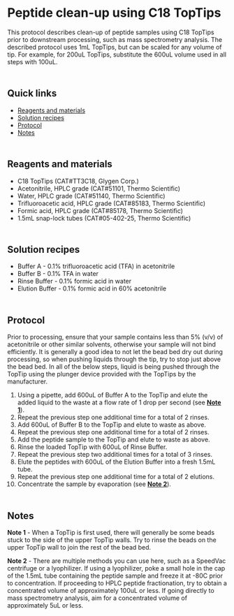 # Peptide clean-up using C18 TopTips <!-- omit in toc -->

This protocol describes clean-up of peptide samples using C18 TopTips prior to downstream processing, such as mass spectrometry analysis. The described protocol uses 1mL TopTips, but can be scaled for any volume of tip. For example, for 200uL TopTips, substitute the 600uL volume used in all steps with 100uL.

<hr style="height:6pt; visibility:hidden;" />

## Quick links <!-- omit in toc -->

- [Reagents and materials](#reagents-and-materials)
- [Solution recipes](#solution-recipes)
- [Protocol](#protocol)
- [Notes](#notes)

<hr style="height:6pt; visibility:hidden;" />

## Reagents and materials

- C18 TopTips (CAT#TT3C18, Glygen Corp.)
- Acetonitrile, HPLC grade (CAT#51101, Thermo Scientific)
- Water, HPLC grade (CAT#51140, Thermo Scientific)
- Trifluoroacetic acid, HPLC grade (CAT#85183, Thermo Scientific)
- Formic acid, HPLC grade (CAT#85178, Thermo Scientific)
- 1.5mL snap-lock tubes (CAT#05-402-25, Thermo Scientific)

<hr style="height:6pt; visibility:hidden;" />

## Solution recipes

- Buffer A - 0.1% trifluoroacetic acid (TFA) in acetonitrile
- Buffer B - 0.1% TFA in water
- Rinse Buffer - 0.1% formic acid in water
- Elution Buffer - 0.1% formic acid in 60% acetonitrile

<hr style="height:6pt; visibility:hidden;" />

## Protocol

Prior to processing, ensure that your sample contains less than 5% (v/v) of acetonitrile or other similar solvents, otherwise your sample will not bind efficiently. It is generally a good idea to not let the bead bed dry out during processing, so when pushing liquids through the tip, try to stop just above the bead bed. In all of the below steps, liquid is being pushed through the TopTip using the plunger device provided with the TopTips by the manufacturer.

1. Using a pipette, add 600uL of Buffer A to the TopTip and elute the added liquid to the waste at a flow rate of 1 drop per second (see [**Note 1**](#note1)).
2. Repeat the previous step one additional time for a total of 2 rinses.
3. Add 600uL of Buffer B to the TopTip and elute to waste as above.
4. Repeat the previous step one additional time for a total of 2 rinses.
5. Add the peptide sample to the TopTip and elute to waste as above.
6. Rinse the loaded TopTip with 600uL of Rinse Buffer.
7. Repeat the previous step two additional times for a total of 3 rinses.
8. Elute the peptides with 600uL of the Elution Buffer into a fresh 1.5mL tube.
9. Repeat the previous step one additional time for a total of 2 elutions.
10. Concentrate the sample by evaporation (see [**Note 2**](#note2)).

<hr style="height:6pt; visibility:hidden;" />

## Notes

<span id="note1"></span>

**Note 1** - When a TopTip is first used, there will generally be some beads stuck to the side of the upper TopTip walls. Try to rinse the beads on the upper TopTip wall to join the rest of the bead bed.

<span id="note2"></span>

**Note 2** - There are multiple methods you can use here, such as a SpeedVac centrifuge or a lyophilizer. If using a lyophilizer, poke a small hole in the cap of the 1.5mL tube containing the peptide sample and freeze it at -80C prior to concentration. If proceeding to HPLC peptide fractionation, try to obtain a concentrated volume of approximately 100uL or less. If going directly to mass spectrometry analysis, aim for a concentrated volume of approximately 5uL or less.
